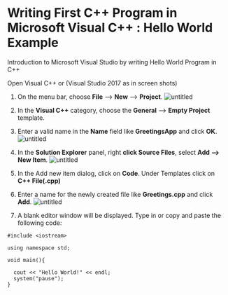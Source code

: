 # Writing First C++ Program in Microsoft Visual C++ : Hello World Example
Introduction to Microsoft Visual Studio by writing Hello World Program in C++

Open Visual C++ or (Visual Studio 2017 as in screen shots)

  1.  On the menu bar, choose **File** --> **New** --> **Project**.
![untitled](https://user-images.githubusercontent.com/41892175/46331912-a2721600-c64c-11e8-9d6a-8dba145973b9.png)

  2. In the **Visual C++** category, choose the **General** --> **Empty Project** template.
  3. Enter a valid name in the **Name** field like **GreetingsApp** and click **OK**.
  ![untitled](https://user-images.githubusercontent.com/41892175/46332006-04328000-c64d-11e8-8d6d-57e270662244.png)

  4. In the **Solution Explorer** panel, right **click Source Files**, select **Add --> New Item**.
  ![untitled](https://user-images.githubusercontent.com/41892175/46332069-54a9dd80-c64d-11e8-8487-cf40fe4b2699.png)
  
  5. In the Add new item dialog, click on **Code**. Under Templates click on **C++ File(.cpp)**
  6. Enter a name for the newly created file like **Greetings.cpp** and click **Add**.
  ![untitled](https://user-images.githubusercontent.com/41892175/46332140-a8b4c200-c64d-11e8-804a-ec4f0046fd62.png)
  
  7. A blank editor window will be displayed. Type in or copy and paste the following code:
  ```
  #include <iostream>
  
  using namespace std;
  
  void main(){
  
    cout << "Hello World!" << endl;
    system("pause");
  }
  ```
